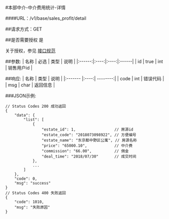 #本部中介-中介费用统计-详情

####URL：/v1/base/sales_profit/detail

##请求方式：GET

##是否需要授权
是

关于授权，参见 [接口规范][1]

##参数:
| 名称 | 必选 | 类型 | 说明 |
|:------:|:----:|:----:|:------|
| id | true  | int | 销售用户id |

##响应:
| 名称  | 类型  | 说明 |
|:------- |:----:| --------:|
| code    | int  |  错误代码 |
| msg     | char |  返回信息 |

###JSON示例:
```
// Status Codes 200 成功返回
{
    "data": {
        "list": [
            {
                "estate_id": 1,                 // 房源id
                "estate_code": "2018073098922", // 方便编号
                "estate_name": "东京都中野区公寓", // 房源名称
                "price": "65000.10",            // 中介费
                "commission": "66.00",          // 佣金
                "deal_time": "2018/07/30"       // 成交时间
            },
            ...
        ]
    },
    "code": 0,
    "msg": "success"
}
// Status Codes 400 失败返回
{
    "code": 1010,
    "msg": "失败原因"
}
```
[1]: ../read/auth.html
